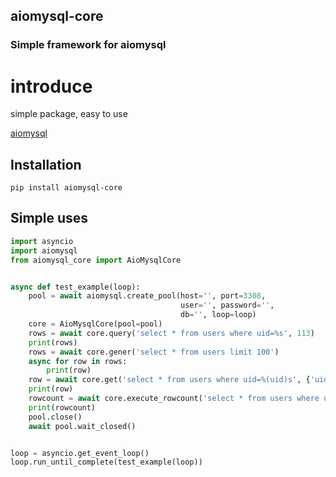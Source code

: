 


## aiomysql-core

### Simple framework for aiomysql

# introduce

simple package, easy to use

[aiomysql](https://github.com/aio-libs/aiomysql)

## Installation
```linux
pip install aiomysql-core
```

## Simple uses
```python
import asyncio
import aiomysql
from aiomysql_core import AioMysqlCore


async def test_example(loop):
    pool = await aiomysql.create_pool(host='', port=3308,
                                      user='', password='',
                                      db='', loop=loop)
    core = AioMysqlCore(pool=pool)
    rows = await core.query('select * from users where uid=%s', 113)
    print(rows)
    rows = await core.gener('select * from users limit 100')
    async for row in rows:
        print(row)
    row = await core.get('select * from users where uid=%(uid)s', {'uid': 113})
    print(row)
    rowcount = await core.execute_rowcount('select * from users where uid=%(uid)s', {'uid': 113})
    print(rowcount)
    pool.close()
    await pool.wait_closed()


loop = asyncio.get_event_loop()
loop.run_until_complete(test_example(loop))
```